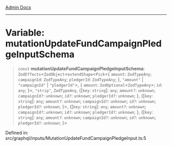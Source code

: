 [Admin Docs](/)

***

# Variable: mutationUpdateFundCampaignPledgeInputSchema

> `const` **mutationUpdateFundCampaignPledgeInputSchema**: `ZodEffects`\<`ZodObject`\<`extendShape`\<`Pick`\<\{ `amount`: `ZodTypeAny`; `campaignId`: `ZodTypeAny`; `pledgerId`: `ZodTypeAny`; \}, `"amount"` \| `"campaignId"` \| `"pledgerId"`\>, \{ `amount`: `ZodOptional`\<`ZodTypeAny`\>; `id`: `any`; \}\>, `"strip"`, `ZodTypeAny`, \{[`key`: `string`]: `any`; `amount?`: `unknown`; `campaignId?`: `unknown`; `id?`: `unknown`; `pledgerId?`: `unknown`; \}, \{[`key`: `string`]: `any`; `amount?`: `unknown`; `campaignId?`: `unknown`; `id?`: `unknown`; `pledgerId?`: `unknown`; \}\>, \{[`key`: `string`]: `any`; `amount?`: `unknown`; `campaignId?`: `unknown`; `id?`: `unknown`; `pledgerId?`: `unknown`; \}, \{[`key`: `string`]: `any`; `amount?`: `unknown`; `campaignId?`: `unknown`; `id?`: `unknown`; `pledgerId?`: `unknown`; \}\>

Defined in: src/graphql/inputs/MutationUpdateFundCampaignPledgeInput.ts:5
